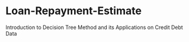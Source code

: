 # Loan-Repayment-Estimate
Introduction to Decision Tree Method and its Applications on Credit Debt Data
